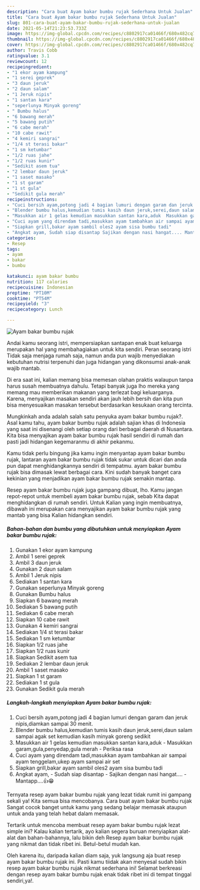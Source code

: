 ```yaml
---
description: "Cara buat Ayam bakar bumbu rujak Sederhana Untuk Jualan"
title: "Cara buat Ayam bakar bumbu rujak Sederhana Untuk Jualan"
slug: 801-cara-buat-ayam-bakar-bumbu-rujak-sederhana-untuk-jualan
date: 2021-05-14T21:23:53.733Z
image: https://img-global.cpcdn.com/recipes/c8802917ca01466f/680x482cq70/ayam-bakar-bumbu-rujak-foto-resep-utama.jpg
thumbnail: https://img-global.cpcdn.com/recipes/c8802917ca01466f/680x482cq70/ayam-bakar-bumbu-rujak-foto-resep-utama.jpg
cover: https://img-global.cpcdn.com/recipes/c8802917ca01466f/680x482cq70/ayam-bakar-bumbu-rujak-foto-resep-utama.jpg
author: Travis Cobb
ratingvalue: 3.1
reviewcount: 12
recipeingredient:
- "1 ekor ayam kampung"
- "1 serei geprek"
- "3 daun jeruk"
- "2 daun salam"
- "1 Jeruk nipis"
- "1 santan kara"
- "seperlunya Minyak goreng"
- " Bumbu halus"
- "6 bawang merah"
- "5 bawang putih"
- "6 cabe merah"
- "10 cabe rawit"
- "4 kemiri sangrai"
- "1/4 st terasi bakar"
- "1 sm ketumbar"
- "1/2 ruas jahe"
- "1/2 ruas kunir"
- "Sedikit asem tua"
- "2 lembar daun jeruk"
- "1 saset masako"
- "1 st garam"
- "1 st gula"
- "Sedikit gula merah"
recipeinstructions:
- "Cuci bersih ayam,potong jadi 4 bagian lumuri dengan garam dan jeruk nipis,diamkan sampai 30 menit."
- "Blender bumbu halus,kemudian tumis kasih daun jeruk,serei,daun salam sampai agak set kemudian kasih minyak goreng sedikit"
- "Masukkan air 1 gelas kemudian masukkan santan kara,aduk  Masukkan garam,gula,penyedap,gula merah Periksa rasa"
- "Cuci ayam yang direndam tadi,masukkan ayam tambahkan air sampai ayam tenggelam,ukep ayam sampai air set"
- "Siapkan grill,bakar ayam sambil oles2 ayam sisa bumbu tadi"
- "Angkat ayam, Sudah siap disantap Sajikan dengan nasi hangat.... Mantapp....👍😁"
categories:
- Resep
tags:
- ayam
- bakar
- bumbu

katakunci: ayam bakar bumbu 
nutrition: 117 calories
recipecuisine: Indonesian
preptime: "PT10M"
cooktime: "PT54M"
recipeyield: "3"
recipecategory: Lunch

---
```



![Ayam bakar bumbu rujak](https://img-global.cpcdn.com/recipes/c8802917ca01466f/680x482cq70/ayam-bakar-bumbu-rujak-foto-resep-utama.jpg)

Andai kamu seorang istri, mempersiapkan santapan enak buat keluarga merupakan hal yang membahagiakan untuk kita sendiri. Peran seorang istri Tidak saja menjaga rumah saja, namun anda pun wajib menyediakan kebutuhan nutrisi terpenuhi dan juga hidangan yang dikonsumsi anak-anak wajib mantab.

Di era  saat ini, kalian memang bisa memesan olahan praktis walaupun tanpa harus susah membuatnya dahulu. Tetapi banyak juga lho mereka yang memang mau memberikan makanan yang terlezat bagi keluarganya. Karena, menyajikan masakan sendiri akan jauh lebih bersih dan kita pun bisa menyesuaikan masakan tersebut berdasarkan kesukaan orang tercinta. 



Mungkinkah anda adalah salah satu penyuka ayam bakar bumbu rujak?. Asal kamu tahu, ayam bakar bumbu rujak adalah sajian khas di Indonesia yang saat ini disenangi oleh setiap orang dari berbagai daerah di Nusantara. Kita bisa menyajikan ayam bakar bumbu rujak hasil sendiri di rumah dan pasti jadi hidangan kegemaranmu di akhir pekanmu.

Kamu tidak perlu bingung jika kamu ingin menyantap ayam bakar bumbu rujak, lantaran ayam bakar bumbu rujak tidak sukar untuk dicari dan anda pun dapat menghidangkannya sendiri di tempatmu. ayam bakar bumbu rujak bisa dimasak lewat berbagai cara. Kini sudah banyak banget cara kekinian yang menjadikan ayam bakar bumbu rujak semakin mantap.

Resep ayam bakar bumbu rujak juga gampang dibuat, lho. Kamu jangan repot-repot untuk membeli ayam bakar bumbu rujak, sebab Kita dapat menghidangkan di rumah sendiri. Untuk Kalian yang ingin membuatnya, dibawah ini merupakan cara menyajikan ayam bakar bumbu rujak yang mantab yang bisa Kalian hidangkan sendiri.

<!--inarticleads1-->

##### Bahan-bahan dan bumbu yang dibutuhkan untuk menyiapkan Ayam bakar bumbu rujak:

1. Gunakan 1 ekor ayam kampung
1. Ambil 1 serei geprek
1. Ambil 3 daun jeruk
1. Gunakan 2 daun salam
1. Ambil 1 Jeruk nipis
1. Sediakan 1 santan kara
1. Gunakan seperlunya Minyak goreng
1. Gunakan  Bumbu halus
1. Siapkan 6 bawang merah
1. Sediakan 5 bawang putih
1. Sediakan 6 cabe merah
1. Siapkan 10 cabe rawit
1. Gunakan 4 kemiri sangrai
1. Sediakan 1/4 st terasi bakar
1. Sediakan 1 sm ketumbar
1. Siapkan 1/2 ruas jahe
1. Siapkan 1/2 ruas kunir
1. Siapkan Sedikit asem tua
1. Sediakan 2 lembar daun jeruk
1. Ambil 1 saset masako
1. Siapkan 1 st garam
1. Sediakan 1 st gula
1. Gunakan Sedikit gula merah




<!--inarticleads2-->

##### Langkah-langkah menyiapkan Ayam bakar bumbu rujak:

1. Cuci bersih ayam,potong jadi 4 bagian lumuri dengan garam dan jeruk nipis,diamkan sampai 30 menit.
1. Blender bumbu halus,kemudian tumis kasih daun jeruk,serei,daun salam sampai agak set kemudian kasih minyak goreng sedikit
1. Masukkan air 1 gelas kemudian masukkan santan kara,aduk  - Masukkan garam,gula,penyedap,gula merah - Periksa rasa
1. Cuci ayam yang direndam tadi,masukkan ayam tambahkan air sampai ayam tenggelam,ukep ayam sampai air set
1. Siapkan grill,bakar ayam sambil oles2 ayam sisa bumbu tadi
1. Angkat ayam, - Sudah siap disantap - Sajikan dengan nasi hangat.... - Mantapp....👍😁




Ternyata resep ayam bakar bumbu rujak yang lezat tidak rumit ini gampang sekali ya! Kita semua bisa mencobanya. Cara buat ayam bakar bumbu rujak Sangat cocok banget untuk kamu yang sedang belajar memasak ataupun untuk anda yang telah hebat dalam memasak.

Tertarik untuk mencoba membuat resep ayam bakar bumbu rujak lezat simple ini? Kalau kalian tertarik, ayo kalian segera buruan menyiapkan alat-alat dan bahan-bahannya, lalu bikin deh Resep ayam bakar bumbu rujak yang nikmat dan tidak ribet ini. Betul-betul mudah kan. 

Oleh karena itu, daripada kalian diam saja, yuk langsung aja buat resep ayam bakar bumbu rujak ini. Pasti kamu tiidak akan menyesal sudah bikin resep ayam bakar bumbu rujak nikmat sederhana ini! Selamat berkreasi dengan resep ayam bakar bumbu rujak enak tidak ribet ini di tempat tinggal sendiri,ya!.

